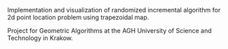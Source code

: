 Implementation and visualization of randomized incremental algorithm for 2d point location problem using trapezoidal map.

Project for Geometric Algorithms at the AGH University of Science and Technology in Krakow.
